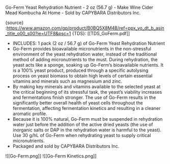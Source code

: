 Go-Ferm Yeast Rehydration Nutrient - 2 oz (56.7 g) - Make Wine Cider Mead Kombucha At Home - Sold by CAPYBARA Distributors Inc.

{source} :https://www.amazon.com/gp/product/B0BQ5X8M4B/ref=ppx_yo_dt_b_asin_title_o00_s00?ie=UTF8&psc=1
{TDS}: [[TDS_GoFerm.pdf]]

-   INCLUDES: 1 pack (2 oz / 56.7 g) of Go-Ferm Yeast Rehydration Nutrient
-   Go-Ferm provides bioavailable micronutrients in the non-stressful environment of the yeast rehydration water, instead of the traditional method of adding micronutrients to the must. During rehydration, the yeast acts like a sponge, soaking up Go-Ferm’s bioavailable nutrients. It is a 100% yeast product, produced through a specific autolysing process on yeast biomass to obtain high levels of certain essential vitamins and minerals such as magnesium and zinc.
-   By making key minerals and vitamins available to the selected yeast at the critical beginning of its stressful task, the yeast’s viability increases and fermentations finish stronger. The use of Go-Ferm results in the significantly better overall health of yeast cells throughout the fermentation, affecting fermentation kinetics and resulting in a cleaner aromatic profile.
-   Because it is 100% natural, Go-Ferm must be suspended in rehydration water just before the addition of the active dried yeasts (the use of inorganic salts or DAP in the rehydration water is harmful to the yeast). Use 30 g/hL of Go-Ferm when rehydrating yeast to supply critical micronutrients.
-   Packaged and sold by CAPYBARA Distributors Inc.

![[Go-Ferm.png]]
![[Go-Ferm Kinetics.png]]